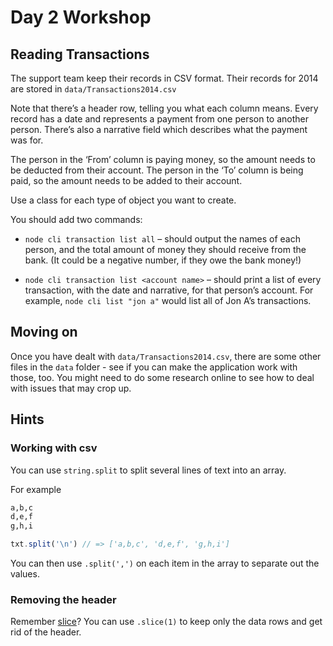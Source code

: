 # Day 2 Workshop

## Reading Transactions

The support team keep their records in CSV format. Their records for 2014 are
stored in `data/Transactions2014.csv`

Note that there’s a header row, telling you what each column means. Every record
has a date and represents a payment from one person to another person. There’s
also a narrative field which describes what the payment was for.

The person in the ‘From’ column is paying money, so the amount needs to be
deducted from their account. The person in the ‘To’ column is being paid, so the
amount needs to be added to their account.

Use a class for each type of object you want to create.

You should add two commands:

- `node cli transaction list all` – should output the names of each person, and the total
  amount of money they should receive from the bank. (It could be a negative
  number, if they owe the bank money!)

- `node cli transaction list <account name>` – should print a list of every transaction,
  with the date and narrative, for that person’s account. For example,
  `node cli list "jon a"` would list all of Jon A’s transactions.

## Moving on

Once you have dealt with `data/Transactions2014.csv`, there are some other files
in the `data` folder - see if you can make the application work with those, too.
You might need to do some research online to see how to deal with issues that
may crop up.

## Hints

### Working with csv

You can use `string.split` to split several lines of text into an array.

For example

```txt
a,b,c
d,e,f
g,h,i
```

```js
txt.split('\n') // => ['a,b,c', 'd,e,f', 'g,h,i']
```

You can then use `.split(',')` on each item in the array to separate out the
values.

### Removing the header

Remember [slice](https://tech-docs.corndel.com/js/array-slice.html)? You can use
`.slice(1)` to keep only the data rows and get rid of the header.
